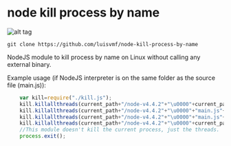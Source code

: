 # node kill process by name
![alt tag](https://img.shields.io/badge/build-passing-brightgreen.svg)

	git clone https://github.com/luisvmf/node-kill-process-by-name

NodeJS module to kill process by name on Linux without calling any external binary.

Example usage (if NodeJS interpreter is on the same folder as the source file (main.js)):
```javascript
	var kill=require("./kill.js");
	kill.killallthreads(current_path+"/node-v4.4.2"+"\u0000"+current_path+"/main.js"+"\u0000","SIGTERM");
	kill.killallthreads(current_path+"/node-v4.4.2"+"\u0000"+"main.js"+"\u0000","SIGTERM");
	kill.killallthreads(current_path+"/node-v4.4.2"+"\u0000"+"main.js"+"\u0000","SIGKILL");
	kill.killallthreads(current_path+"/node-v4.4.2"+"\u0000"+current_path+"/main.js"+"\u0000","SIGKILL");
	//This module doesn't kill the current process, just the threads.
	process.exit();
```
